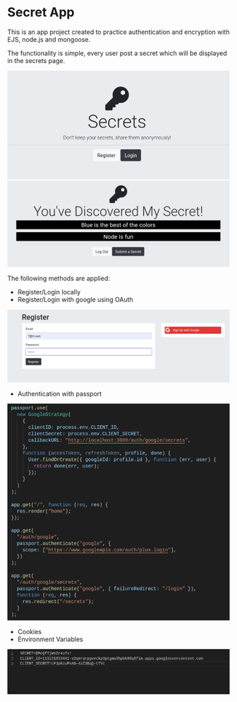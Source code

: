 # Secret App

This is an app project created to practice authentication and encryption with EJS, node.js and mongoose.

The functionality is simple, every user post a secret which will be displayed in the secrets page.

![](public/images/secret_home.png)
![](public/images/secret_secrets.png)

The following methods are applied:

- Register/Login locally
- Register/Login with google using OAuth

![](public/images/secret_register.png)

- Authentication with passport

![](public/images/secret_encryption.png)

- Cookies
- Environment Variables

![](public/images/secret_env.png)
